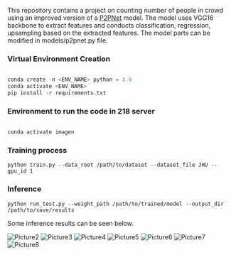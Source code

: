 This repository contains a project on counting number of people in crowd using an improved version of a [P2PNet](https://github.com/TencentYoutuResearch/CrowdCounting-P2PNet) model. The model uses VGG16 backbone to extract features and conducts classification, regression, upsampling based on the extracted features. The model parts can be modified in models/p2pnet.py file.

### Virtual Environment Creation

```python

conda create -n <ENV_NAME> python = 3.9
conda activate <ENV_NAME>
pip install -r requirements.txt

```

### Environment to run the code in 218 server

```python

conda activate imagen

```

### Training process

```
python train.py --data_root /path/to/dataset --dataset_file JHU --gpu_id 1
```

### Inference

```
python run_test.py --weight_path /path/to/trained/model --output_dir /path/to/save/results 
```

Some inference results can be seen below.

![Picture2](https://user-images.githubusercontent.com/50166164/236081813-ff21dcea-d952-4e57-bc76-60021f5d25a4.png)
![Picture3](https://user-images.githubusercontent.com/50166164/236081829-906283e9-83e4-4194-9d53-842e09edef8a.png)
![Picture4](https://user-images.githubusercontent.com/50166164/236081980-01bdb7bd-b9ca-43f3-adae-7bc62ccc8ff5.png)
![Picture5](https://user-images.githubusercontent.com/50166164/236081999-df7dd247-dec5-44f5-8596-eddc1d0e5851.png)
![Picture6](https://user-images.githubusercontent.com/50166164/236082010-cdfefd92-8cb7-4052-9cc6-02c1b28f4832.png)
![Picture7](https://user-images.githubusercontent.com/50166164/236082018-bedf0e28-c333-4488-ad1e-133eb5b9db49.png)
![Picture8](https://user-images.githubusercontent.com/50166164/236082037-796e79fb-d3a6-423d-b5bd-fc0b7d6762c5.png)

